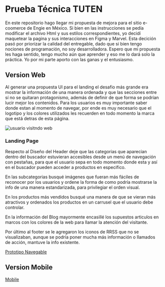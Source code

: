 # Prueba Técnica TUTEN

En este repositorio hago llegar mi propuesta de mejora para el sitio e-coomerce de Engie en México.
Si bien en las instrucciones se pedía modificar el archivo Html y sus estilos correspondientes, yo decidí maquetear la pagina y sus interacciones en Figma y Marvel.
Esta decición pasó por priorizar la calidad del entregable, dado que si bien tengo nociones de programación, no soy desarrolladora.
Espero que mi propuesta les haga sentido, tengo mucho aún que aprender y eso me lo dará solo la práctica. Yo por mi parte aporto con las ganas y el entusiasmo.

## Version Web

Al generar una propuesta UI para el landing el desafio más grande era mostrar la información de una manera ordenada y que las secciones entre sí no se quitaran protagonismo, además de definir de que forma se podrían lucir mejor los contenidos.
Para los usuarios es muy importante saber donde estan al momento de navegar, por ende es muy necesario que el logotipo y los colores utilizados les recuerden en todo momento la marca que está detras de esta página.

![usuario visitndo web](https://user-images.githubusercontent.com/39282697/50523080-f609c980-0aac-11e9-9ec0-b17129d1806b.png)

### Landing Page

Respecto al Diseño del Header deje que las categorias que aparecian dentro del buscador estuvieran accesibles desde un menú de navegación con pestañas, para que el usuario sepa en todo momento donde esta y así en el buscador pueden acceder a productos en especifico.

En las subcategorias busqué imágenes que fueran más fáciles de reconocer por los usuarios y ordene la forma de como podría mostrarse la info de una manera estandarizada, para privilegiar el orden visual.

En los productos más vendidos busqué una manera de que se vieran más atractivos y ordenados los productos en un carrusel que el usuario debe controlar.

En la información del Blog mayormente encasillé los supuestos articulos en marcos con los colores de la web para llamar la atención del visitante.

Por último al footer se le agregaron los iconos de RRSS que no se visualizaban, aunque se podría poner mucha más información o llamados de acción, mantuve la info existente.


[Prototipo Navegable](https://marvelapp.com/g1h5hfj/screen/51953886)


## Version Mobile
[Mobile](https://marvelapp.com/4bj4jgj/screen/51956659)
